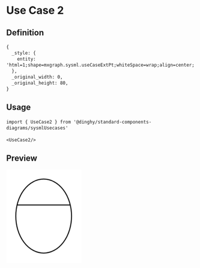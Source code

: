 # Use Case 2

## Definition

```
{
  _style: { 
    entity: 'html=1;shape=mxgraph.sysml.useCaseExtPt;whiteSpace=wrap;align=center;',
  },
  _original_width: 0,
  _original_height: 80,
}
```

## Usage

```
import { UseCase2 } from '@dinghy/standard-components-diagrams/sysmlUsecases'

<UseCase2/>
```

## Preview

<img src="./use-case-2.png" width="200"/>
